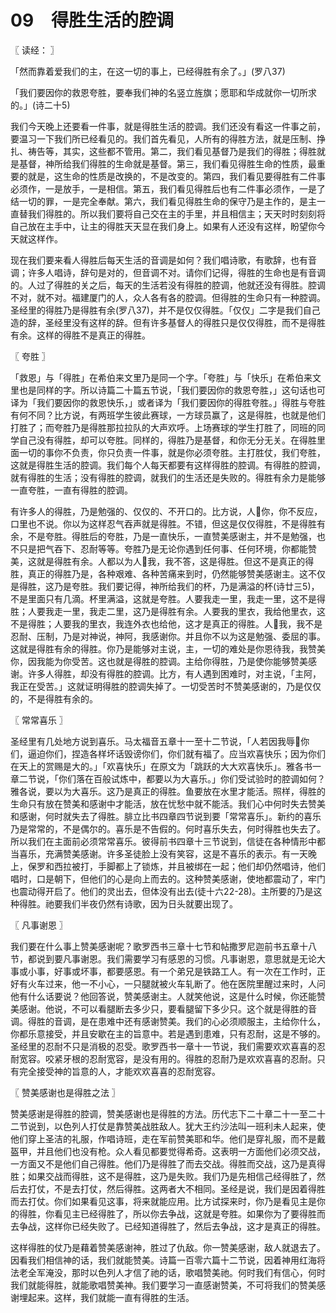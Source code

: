 # 09　得胜生活的腔调



〖 读经： 〗

「然而靠着爱我们的主，在这一切的事上，已经得胜有余了。」(罗八37)

「我们要因你的救恩夸胜，要奉我们神的名竖立旌旗；愿耶和华成就你一切所求的。」(诗二十5)

我们今天晚上还要看一件事，就是得胜生活的腔调。我们还没有看这一件事之前，要温习一下我们所已经看见的。我们首先看见，人所有的得胜方法，就是压制、挣扎、祷告等，其实，这些都不管用。第二，我们看见基督乃是我们的得胜；得胜就是基督，神所给我们得胜的生命就是基督。第三，我们看见得胜生命的性质，最重要的就是，这生命的性质是改换的，不是改变的。第四，我们看见要得胜有二件事必须作，一是放手，一是相信。第五，我们看见得胜后也有二件事必须作，一是了结一切的罪，一是完全奉献。第六，我们看见得胜生命的保守乃是主作的，是主一直替我们得胜的。所以我们要将自己交在主的手里，并且相信主；天天时时刻刻将自己放在主手中，让主的得胜天天显在我们身上。如果有人还没有这样，盼望你今天就这样作。

现在我们要来看人得胜后每天生活的音调是如何？我们唱诗歌，有歌辞，也有音调；许多人唱诗，辞句是对的，但音调不对。请你们记得，得胜的生命也是有音调的。人过了得胜的关之后，每天的生活若没有得胜的腔调，他就还没有得胜。腔调不对，就不对。福建厦门的人，众人各有各的腔调。但得胜的生命只有一种腔调。圣经里的得胜乃是得胜有余(罗八37)，并不是仅仅得胜。「仅仅」二字是我们自己造的辞，圣经里没有这样的辞。但有许多基督人的得胜只是仅仅得胜，而不是得胜有余。这样的得胜不是真正的得胜。



〖 夸胜 〗

「救恩」与「得胜」在希伯来文里乃是同一个字。「夸胜」与「快乐」在希伯来文里也是同样的字。所以诗篇二十篇五节说，「我们要因你的救恩夸胜，」这句话也可译为「我们要因你的救恩快乐，」或者译为「我们要因你的得胜夸胜。」得胜与夸胜有何不同？比方说，有两班学生彼此赛球，一方球员赢了，这是得胜，也就是他们打胜了；而夸胜乃是得胜那拉拉队的大声欢呼。上场赛球的学生打胜了，同班的同学自己没有得胜，却可以夸胜。同样的，得胜乃是基督，和你无分无关。在得胜里面一切的事你不负责，你只负责一件事，就是你必须夸胜。主打胜仗，我们夸胜，这就是得胜生活的腔调。我们每个人每天都要有这样得胜的腔调。有得胜的腔调，就有得胜的生活；没有得胜的腔调，就我们的生活还是失败的。得胜有余力是能够一直夸胜，一直有得胜的腔调。

有许多人的得胜，乃是勉强的、仅仅的、不开口的。比方说，人你，你不反应，口里也不说。你以为这样忍气吞声就是得胜。不错，但这是仅仅得胜，不是得胜有余，不是夸胜。得胜后的夸胜，乃是一直快乐，一直赞美感谢主，并不是勉强，也不只是把气吞下、忍耐等等。夸胜乃是无论你遇到任何事、任何环境，你都能赞美，这就是得胜有余。人都以为人我，我不答，这是得胜。但这不是真正的得胜，真正的得胜乃是，各种艰难、各种苦痛来到时，仍然能够赞美感谢主。这不仅是得胜，这乃是夸胜。我们要记得，神所给我们的杯，乃是满溢的杯(诗廿三5)，不是里面只有几滴。杯里满溢，这就是夸胜。人要我走一里，我走一里，这不是得胜；人要我走一里，我走二里，这乃是得胜有余。人要我的里衣，我给他里衣，这不是得胜；人要我的里衣，我连外衣也给他，这才是真正的得胜。人我，我不是忍耐、压制，乃是对神说，神阿，我感谢你。并且你不以为这是勉强、委屈的事。这就是得胜有余的得胜。你乃是能够对主说，主，一切的难处是你恩待我，我赞美你，因我能为你受苦。这也就是得胜的腔调。主给你得胜，乃是使你能够赞美感谢。许多人得胜，却没有得胜的腔调。比方，有人遇到困难时，对主说，「主阿，我正在受苦。」这就证明得胜的腔调失掉了。一切受苦时不赞美感谢的，乃是仅仅的，不是得胜有余的。



〖 常常喜乐 〗

圣经里有几处地方说到喜乐。马太福音五章十一至十二节说，「人若因我辱你们，逼迫你们，捏造各样坏话毁谤你们，你们就有福了。应当欢喜快乐；因为你们在天上的赏赐是大的。」「欢喜快乐」在原文为「跳跃的大大欢喜快乐」。雅各书一章二节说，「你们落在百般试炼中，都要以为大喜乐。」你们受试验时的腔调如何？雅各说，要以为大喜乐。这乃是真正的得胜。鱼要放在水里才能活。照样，得胜的生命只有放在赞美和感谢中才能活，放在忧愁中就不能活。我们心中何时失去赞美和感谢，何时就失去了得胜。腓立比书四章四节说到要「常常喜乐」。新约的喜乐乃是常常的，不是偶尔的。喜乐是不告假的。何时喜乐失去，何时得胜也失去了。所以我们在主面前必须常常喜乐。彼得前书四章十三节说到，信徒在各种情形中都当喜乐，充满赞美感谢。许多圣徒脸上没有笑容，这是不喜乐的表示。有一天晚上，保罗和西拉被打，手脚都上了锁炼，并且被绑在一起；他们却仍然唱诗，他们唱时，口是朝下，但他们的心是向上而去的。这种赞美感谢，使地都震动了，牢门也震动得开启了。他们的灵出去，但体没有出去(徒十六22-28)。主所要的乃是这种得胜。祂要我们半夜仍然有诗歌，因为日头就要出现了。



〖 凡事谢恩 〗

我们要在什么事上赞美感谢呢？歌罗西书三章十七节和帖撒罗尼迦前书五章十八节，都说到要凡事谢恩。我们需要学习有感恩的习惯。凡事谢恩，意思就是无论大事或小事，好事或坏事，都要感恩。有一个弟兄是铁路工人。有一次在工作时，正好有火车过来，他一不小心，一只腿就被火车轧断了。他在医院里醒过来时，人问他有什么话要说？他回答说，赞美感谢主。人就笑他说，这是什么时候，你还能赞美感谢。他说，不可以看腿断去多少只，要看腿留下多少只。这个就是得胜的音调。得胜的音调，是在患难中还有感谢赞美。我们的心必须顺服主，主给你什么，你都乐意接受，并且安歇在主的旨意中。若是遇到患难，只有忍耐，这是不够的。圣经里的忍耐不只是消极的忍受。歌罗西书一章十一节说，我们需要欢欢喜喜的忍耐宽容。咬紧牙根的忍耐宽容，是没有用的。得胜的忍耐乃是欢欢喜喜的忍耐。只有完全接受神的旨意的人，才能欢欢喜喜的忍耐宽容。



〖 赞美感谢也是得胜之法 〗

赞美感谢是得胜的腔调，赞美感谢也是得胜的方法。历代志下二十章二十一至二十二节说到，以色列人打仗是靠赞美战胜敌人。犹大王约沙法叫一班利未人起来，使他们穿上圣洁的礼服，作唱诗班，走在军前赞美耶和华。他们是穿礼服，而不是戴盔甲，并且他们也没有枪。众人看见都要觉得希奇。这表明一方面他们必须交战，一方面又不是他们自己得胜。他们乃是得胜了而去交战。得胜而交战，这乃是真得胜；如果交战而得胜，这不是得胜，这乃是失败。我们乃是先相信己经得胜了，然后去打仗，不是去打仗，然后得胜。这两者大不相同。圣经是说，我们是因着得胜而去打仗。你们如果看见这事，将来就能应用。比方试探来时，你乃是看见主是你的得胜，你看见主已经得胜了，所以你去争战，这就是夸胜。如果你为了要得胜而去争战，这样你已经失败了。已经知道得胜了，然后去争战，这才是真正的得胜。

这样得胜的仗乃是藉着赞美感谢神，胜过了仇敌。你一赞美感谢，敌人就退去了。因看我们相信神的话，我们就能赞美。诗篇一百零六篇十二节说，因着神用红海将法老全军淹没，那时以色列人才信了祂的话，歌唱赞美祂。何时我们有信心，何时我们就能得胜，就能歌唱赞美神。我们要学习一直感谢赞美，不可将我们的赞美感谢埋起来。这样，我们就能一直有得胜的生活。

